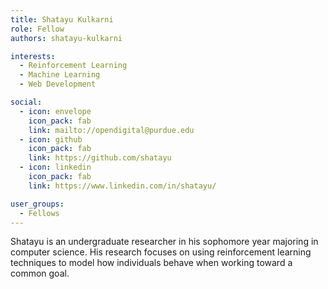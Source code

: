 ```yaml
---
title: Shatayu Kulkarni
role: Fellow
authors: shatayu-kulkarni

interests:
  - Reinforcement Learning
  - Machine Learning
  - Web Development

social:
  - icon: envelope
    icon_pack: fab
    link: mailto://opendigital@purdue.edu
  - icon: github
    icon_pack: fab
    link: https://github.com/shatayu
  - icon: linkedin
    icon_pack: fab
    link: https://www.linkedin.com/in/shatayu/

user_groups:
  - Fellows
---
```

Shatayu is an undergraduate researcher in his sophomore year majoring in computer science. His research focuses on using reinforcement learning techniques to model how individuals behave when working toward a common goal.
